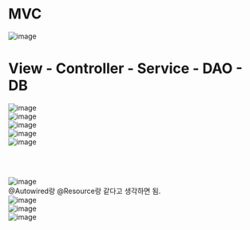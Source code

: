 # MVC
![image](https://user-images.githubusercontent.com/84604563/164155924-d91f156f-7fc4-4613-9e29-949121019094.png)

# View - Controller - Service - DAO - DB
![image](https://user-images.githubusercontent.com/84604563/164156220-4505c8ac-5748-49e4-8491-fe9835426c45.png)  
![image](https://user-images.githubusercontent.com/84604563/164156264-5a11f7e0-6a26-4617-b1a8-2cb8cdaaa4d3.png)  
![image](https://user-images.githubusercontent.com/84604563/164156302-3887c41b-3bd1-40cb-8edc-0c85daddf385.png)  
![image](https://user-images.githubusercontent.com/84604563/164156324-d31d4316-3c44-4044-9b23-b03716356e07.png)  
![image](https://user-images.githubusercontent.com/84604563/164156377-cb934ab3-b8b3-4e79-a64c-e8740b1cf3e9.png)  

<br></br>

![image](https://user-images.githubusercontent.com/84604563/164157070-b60bfc81-1097-416b-a16a-87dcd0ed9321.png)  
@Autowired랑 @Resource랑 같다고 생각하면 됨.  
![image](https://user-images.githubusercontent.com/84604563/164157006-20973f10-d710-43f6-b3dd-6b3764a49202.png)  
![image](https://user-images.githubusercontent.com/84604563/164157168-e5655d72-55bd-4e41-9831-b647abfa6f92.png)  
![image](https://user-images.githubusercontent.com/84604563/164177943-b713e46b-ba97-4847-8c0b-32fe1efdde79.png)  







 

